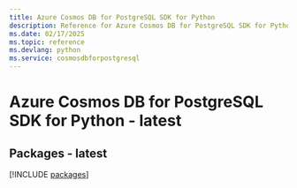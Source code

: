 ```yaml
---
title: Azure Cosmos DB for PostgreSQL SDK for Python
description: Reference for Azure Cosmos DB for PostgreSQL SDK for Python
ms.date: 02/17/2025
ms.topic: reference
ms.devlang: python
ms.service: cosmosdbforpostgresql
---
```

# Azure Cosmos DB for PostgreSQL SDK for Python - latest
## Packages - latest
[!INCLUDE [packages](cosmos-db-for-postgresql-index.md)]